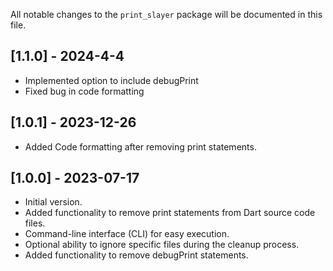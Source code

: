 All notable changes to the `print_slayer` package will be documented in this file.

## [1.1.0] - 2024-4-4
- Implemented option to include debugPrint
- Fixed bug in code formatting

## [1.0.1] - 2023-12-26
- Added Code formatting after removing print statements.

## [1.0.0] - 2023-07-17

- Initial version.
- Added functionality to remove print statements from Dart source code files.
- Command-line interface (CLI) for easy execution.
- Optional ability to ignore specific files during the cleanup process.
- Added functionality to remove debugPrint statements.
